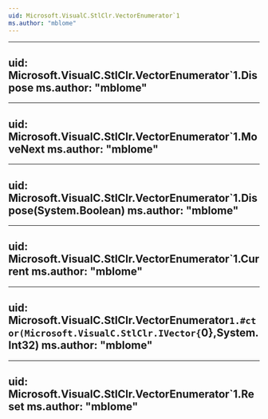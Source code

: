 ```yaml
---
uid: Microsoft.VisualC.StlClr.VectorEnumerator`1
ms.author: "mblome"
---
```


---
uid: Microsoft.VisualC.StlClr.VectorEnumerator`1.Dispose
ms.author: "mblome"
---

---
uid: Microsoft.VisualC.StlClr.VectorEnumerator`1.MoveNext
ms.author: "mblome"
---

---
uid: Microsoft.VisualC.StlClr.VectorEnumerator`1.Dispose(System.Boolean)
ms.author: "mblome"
---

---
uid: Microsoft.VisualC.StlClr.VectorEnumerator`1.Current
ms.author: "mblome"
---

---
uid: Microsoft.VisualC.StlClr.VectorEnumerator`1.#ctor(Microsoft.VisualC.StlClr.IVector{`0},System.Int32)
ms.author: "mblome"
---

---
uid: Microsoft.VisualC.StlClr.VectorEnumerator`1.Reset
ms.author: "mblome"
---
